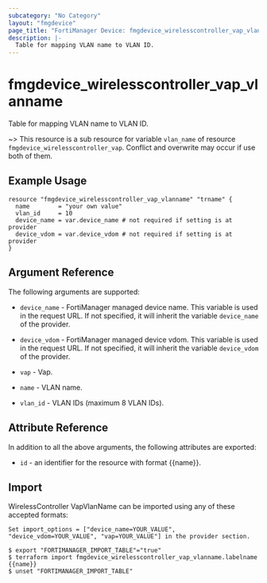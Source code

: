 ```yaml
---
subcategory: "No Category"
layout: "fmgdevice"
page_title: "FortiManager Device: fmgdevice_wirelesscontroller_vap_vlanname"
description: |-
  Table for mapping VLAN name to VLAN ID.
---
```


# fmgdevice_wirelesscontroller_vap_vlanname
Table for mapping VLAN name to VLAN ID.

~> This resource is a sub resource for variable `vlan_name` of resource `fmgdevice_wirelesscontroller_vap`. Conflict and overwrite may occur if use both of them.



## Example Usage

```hcl
resource "fmgdevice_wirelesscontroller_vap_vlanname" "trname" {
  name        = "your own value"
  vlan_id     = 10
  device_name = var.device_name # not required if setting is at provider
  device_vdom = var.device_vdom # not required if setting is at provider
}
```

## Argument Reference


The following arguments are supported:

* `device_name` - FortiManager managed device name. This variable is used in the request URL. If not specified, it will inherit the variable `device_name` of the provider.
* `device_vdom` - FortiManager managed device vdom. This variable is used in the request URL. If not specified, it will inherit the variable `device_vdom` of the provider.
* `vap` - Vap.

* `name` - VLAN name.
* `vlan_id` - VLAN IDs (maximum 8 VLAN IDs).


## Attribute Reference

In addition to all the above arguments, the following attributes are exported:
* `id` - an identifier for the resource with format {{name}}.

## Import

WirelessController VapVlanName can be imported using any of these accepted formats:
```
Set import_options = ["device_name=YOUR_VALUE", "device_vdom=YOUR_VALUE", "vap=YOUR_VALUE"] in the provider section.

$ export "FORTIMANAGER_IMPORT_TABLE"="true"
$ terraform import fmgdevice_wirelesscontroller_vap_vlanname.labelname {{name}}
$ unset "FORTIMANAGER_IMPORT_TABLE"
```

